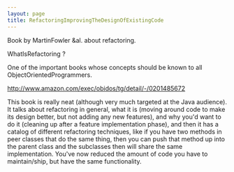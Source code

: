 ```yaml
---
layout: page
title: RefactoringImprovingTheDesignOfExistingCode
---
```


Book by MartinFowler &al. about refactoring.

WhatIsRefactoring ?

One of the important books whose concepts should be known to all ObjectOrientedProgrammers.

http://www.amazon.com/exec/obidos/tg/detail/-/0201485672

This book is really neat (although very much targeted at the Java audience).  It talks about refactoring in general, what it is (moving around code to make its design better, but not adding any new features), and why you'd want to do it (cleaning up after a feature implementation phase), and then it has a catalog of different refactoring techniques, like if you have two methods in peer classes that do the same thing, then  you can push that method up into the parent class and the subclasses then will share the same implementation.  You've now reduced the amount of code you have to maintain/ship, but have the same functionality.

